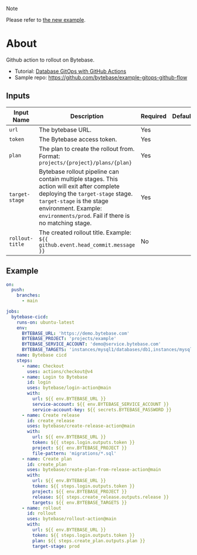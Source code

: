 > [!NOTE]  
> Please refer to [the new example](https://github.com/bytebase/example-gitops-github-flow).

# About

Github action to rollout on Bytebase.

- Tutorial:
  [Database GitOps with GitHub Actions](https://www.bytebase.com/docs/tutorials/gitops-github-workflow/)
- Sample repo: https://github.com/bytebase/example-gitops-github-flow

## Inputs

| Input Name      | Description                                                                                                                                                                                                                                | Required | Default |
| --------------- | ------------------------------------------------------------------------------------------------------------------------------------------------------------------------------------------------------------------------------------------ | -------- | ------- |
| `url`           | The bytebase URL.                                                                                                                                                                                                                          | Yes      |         |
| `token`         | The Bytebase access token.                                                                                                                                                                                                                 | Yes      |         |
| `plan`          | The plan to create the rollout from. Format: `projects/{project}/plans/{plan}`                                                                                                                                                             | Yes      |         |
| `target-stage`  | Bytebase rollout pipeline can contain multiple stages. This action will exit after complete deploying the `target-stage` stage. `target-stage` is the stage environment. Example: `environments/prod`. Fail if there is no matching stage. | Yes      |         |
| `rollout-title` | The created rollout title. Example: `${{ github.event.head_commit.message }}`                                                                                                                                                              | No       |         |

## Example

```yaml
on:
  push:
    branches:
      - main

jobs:
  bytebase-cicd:
    runs-on: ubuntu-latest
    env:
      BYTEBASE_URL: 'https://demo.bytebase.com'
      BYTEBASE_PROJECT: 'projects/example'
      BYTEBASE_SERVICE_ACCOUNT: 'demo@service.bytebase.com'
      BYTEBASE_TARGETS: 'instances/mysql1/databases/db1,instances/mysql1/databases/db2'
    name: Bytebase cicd
    steps:
      - name: Checkout
        uses: actions/checkout@v4
      - name: Login to Bytebase
        id: login
        uses: bytebase/login-action@main
        with:
          url: ${{ env.BYTEBASE_URL }}
          service-account: ${{ env.BYTEBASE_SERVICE_ACCOUNT }}
          service-account-key: ${{ secrets.BYTEBASE_PASSWORD }}
      - name: Create release
        id: create_release
        uses: bytebase/create-release-action@main
        with:
          url: ${{ env.BYTEBASE_URL }}
          token: ${{ steps.login.outputs.token }}
          project: ${{ env.BYTEBASE_PROJECT }}
          file-pattern: 'migrations/*.sql'
      - name: Create plan
        id: create_plan
        uses: bytebase/create-plan-from-release-action@main
        with:
          url: ${{ env.BYTEBASE_URL }}
          token: ${{ steps.login.outputs.token }}
          project: ${{ env.BYTEBASE_PROJECT }}
          release: ${{ steps.create_release.outputs.release }}
          targets: ${{ env.BYTEBASE_TARGETS }}
      - name: rollout
        id: rollout
        uses: bytebase/rollout-action@main
        with:
          url: ${{ env.BYTEBASE_URL }}
          token: ${{ steps.login.outputs.token }}
          plan: ${{ steps.create_plan.outputs.plan }}
          target-stage: prod
```
